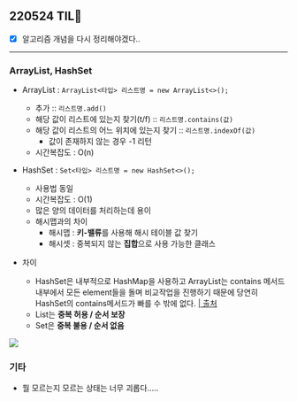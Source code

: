 ## 220524 TIL💭
- [x] 알고리즘 개념을 다시 정리해야겠다..

---
### ArrayList, HashSet
- ArrayList : `ArrayList<타입> 리스트명 = new ArrayList<>();`
	- 추가 :: `리스트명.add()`
	- 해당 값이 리스트에 있는지 찾기(t/f) :: `리스트명.contains(값)`
	- 해당 값이 리스트의 어느 위치에 있는지 찾기 :: `리스트명.indexOf(값)`
		- 값이 존재하지 않는 경우 -1 리턴
	- 시간복잡도 : O(n)
- HashSet : `Set<타입> 리스트명 = new HashSet<>();`
	- 사용법 동일
	- 시간복잡도 : O(1)
	- 많은 양의 데이터를 처리하는데 용이
	- 해시맵과의 차이
		- 해시맵 : **키-밸류**를 사용해 해시 테이블 값 찾기
		- 해시셋 : 중복되지 않는 **집합**으로 사용 가능한 클래스


- 차이
	- HashSet은 내부적으로 HashMap을 사용하고 ArrayList는 contains 메서드 내부에서 모든 element들을 돌며 비교작업을 진행하기 때문에 당연히 HashSet의 contains메서드가 빠를 수 밖에 없다. [| 출처](https://brocess.tistory.com/185)
	- List는 **중복 허용 / 순서 보장**
	- Set은 **중복 불용 / 순서 없음**


<img src="https://velog.velcdn.com/images/yund_272/post/87076945-1c29-4bf1-933d-a8bf44b46cc6/image.png" />

### 기타
- 뭘 모르는지 모르는 상태는 너무 괴롭다.....